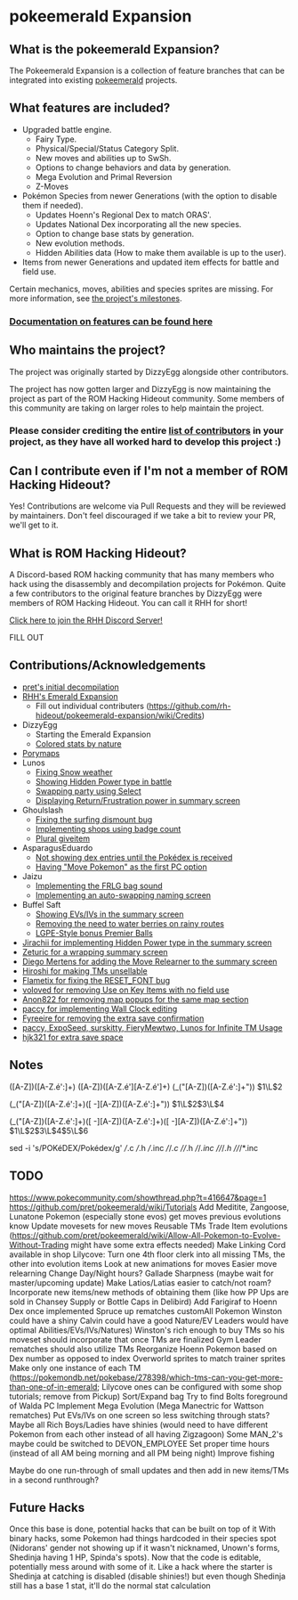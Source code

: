 # pokeemerald Expansion

## What is the pokeemerald Expansion?

The Pokeemerald Expansion is a collection of feature branches that can be integrated into existing [pokeemerald](https://github.com/pret/pokeemerald) projects.

## What features are included?
- Upgraded battle engine.
    - Fairy Type.
    - Physical/Special/Status Category Split.
    - New moves and abilities up to SwSh.
    - Options to change behaviors and data by generation.
    - Mega Evolution and Primal Reversion
    - Z-Moves
- Pokémon Species from newer Generations (with the option to disable them if needed).
    - Updates Hoenn's Regional Dex to match ORAS'.
    - Updates National Dex incorporating all the new species.
    - Option to change base stats by generation.
    - New evolution methods.
    - Hidden Abilities data (How to make them available is up to the user).
- Items from newer Generations and updated item effects for battle and field use.

Certain mechanics, moves, abilities and species sprites are missing. For more information, see [the project's milestones](https://github.com/rh-hideout/pokeemerald-expansion/milestones).

### [Documentation on features can be found here](https://github.com/rh-hideout/pokeemerald-expansion/wiki)

## Who maintains the project?

The project was originally started by DizzyEgg alongside other contributors.

The project has now gotten larger and DizzyEgg is now maintaining the project as part of the ROM Hacking Hideout community. Some members of this community are taking on larger roles to help maintain the project.

### Please consider crediting the entire [list of contributors](https://github.com/rh-hideout/pokeemerald-expansion/wiki/Credits) in your project, as they have all worked hard to develop this project :)

## Can I contribute even if I'm not a member of ROM Hacking Hideout?

Yes! Contributions are welcome via Pull Requests and they will be reviewed by maintainers. Don't feel discouraged if we take a bit to review your PR, we'll get to it.

## What is ROM Hacking Hideout?

A Discord-based ROM hacking community that has many members who hack using the disassembly and decompilation projects for Pokémon. Quite a few contributors to the original feature branches by DizzyEgg were members of ROM Hacking Hideout. You can call it RHH for short!

[Click here to join the RHH Discord Server!](https://discord.gg/6CzjAG6GZk)

FILL OUT
## Contributions/Acknowledgements
- [pret's initial decompilation](https://github.com/pret/pokeemerald)
- [RHH's Emerald Expansion](https://github.com/rh-hideout/pokeemerald-expansion)
    - Fill out individual contributers (https://github.com/rh-hideout/pokeemerald-expansion/wiki/Credits)
- DizzyEgg
    - Starting the Emerald Expansion
    - [Colored stats by nature](https://github.com/pret/pokeemerald/compare/master...DizzyEggg:pokeemerald:nature_color)
- [Porymaps](https://github.com/huderlem/porymap/releases/tag/5.1.1)
- Lunos
    - [Fixing Snow weather](https://github.com/pret/pokeemerald/wiki/Fix-Snow-Weather)
    - [Showing Hidden Power type in battle](https://www.pokecommunity.com/showpost.php?p=10269149)
    - [Swapping party using Select](https://www.pokecommunity.com/showpost.php?p=10420662)
    - [Displaying Return/Frustration power in summary screen](https://www.pokecommunity.com/showpost.php?p=10575976&postcount=420)
- Ghoulslash
    - [Fixing the surfing dismount bug](https://github.com/pret/pokeemerald/wiki/Surfing-Dismount-Ground-Effects)
    - [Implementing shops using badge count](https://github.com/pret/pokeemerald/wiki/Shop-Items-By-Badge-Count)
    - [Plural giveitem](https://www.pokecommunity.com/showpost.php?p=10177314&postcount=107)
- AsparagusEduardo
    - [Not showing dex entries until the Pokédex is received](https://github.com/pret/pokeemerald/wiki/Not-showing-dex-entries-until-getting-the-Pok%C3%A9dex)
    - [Having "Move Pokemon" as the first PC option](https://www.pokecommunity.com/showpost.php?p=10065761)
- Jaizu
    - [Implementing the FRLG bag sound](https://www.pokecommunity.com/showpost.php?p=10205757)
    - [Implementing an auto-swapping naming screen](https://www.pokecommunity.com/showpost.php?p=10199896&postcount=139)
- Buffel Saft 
    - [Showing EVs/IVs in the summary screen](https://www.pokecommunity.com/showpost.php?p=10410302)
    - [Removing the need to water berries on rainy routes](https://www.pokecommunity.com/showpost.php?p=10349397&postcount=258)
    - [LGPE-Style bonus Premier Balls](https://github.com/pret/pokeemerald/wiki/LGPE-Style-Bonus-Premier-Balls)
- [Jirachii for implementing Hidden Power type in the summary screen](https://www.pokecommunity.com/showpost.php?p=10269132)
- [Zeturic for a wrapping summary screen](https://www.pokecommunity.com/showpost.php?p=10060875&postcount=27)
- [Diego Mertens for adding the Move Relearner to the summary screen](https://www.pokecommunity.com/showpost.php?p=10470602)
- [Hiroshi for making TMs unsellable](https://www.pokecommunity.com/showpost.php?p=10209376)
- [Flametix for fixing the RESET_FONT bug](https://github.com/pret/pokeemerald/wiki/Implement-Missing-Text-Function-RESET_FONT)
- [voloved for removing Use on Key Items with no field use](https://github.com/pret/pokeemerald/wiki/Make-Key-Items-That-Cannot-Be-Used-In-The-Field-Not-Show-A-Use-or-Register-Option)
- [Anon822 for removing map popups for the same map section](https://www.pokecommunity.com/showpost.php?p=10449889)
- [paccy for implementing Wall Clock editing](https://www.pokecommunity.com/showpost.php?p=10481737)
- [Fyreeire for removing the extra save confirmation](https://github.com/pret/pokeemerald/wiki/Remove-the-extra-save-confirmation)
- [paccy, ExpoSeed, surskitty, FieryMewtwo, Lunos for Infinite TM Usage](https://github.com/pret/pokeemerald/wiki/Infinite-TM-usage)
- [hjk321 for extra save space](https://github.com/pret/pokeemerald/wiki/Extra-save-space-with-two-lines-of-code)

## Notes
([A-Z])([A-Z\.é':]+)
([A-Z])([A-Z\.é'][A-Z\.é']+)
(_\("[A-Z])([A-Z\.é':]+"\))
$1\L$2

(_\("[A-Z])([A-Z\.é':]+)([ -][A-Z])([A-Z\.é':]+"\))
$1\L$2$3\L$4

(_\("[A-Z])([A-Z\.é':]+)([ -][A-Z])([A-Z\.é':]+)([ -][A-Z])([A-Z\.é':]+"\))
$1\L$2$3\L$4$5\L$6

sed -i 's/POKéDEX/Pokédex/g' */*.c */*.h */*.inc */*/*.c */*/*.h */*/*.inc */*/*/*.h */*/*/*.inc

## TODO
https://www.pokecommunity.com/showthread.php?t=416647&page=1
https://github.com/pret/pokeemerald/wiki/Tutorials
Add Meditite, Zangoose, Lunatone
Pokemon (especially stone evos) get moves previous evolutions know
Update movesets for new moves
Reusable TMs
Trade Item evolutions (https://github.com/pret/pokeemerald/wiki/Allow-All-Pokemon-to-Evolve-Without-Trading might have some extra effects needed)
    Make Linking Cord available in shop
    Lilycove: Turn one 4th floor clerk into all missing TMs, the other into evolution items
Look at new animations for moves
Easier move relearning
Change Day/Night hours?
Gallade Sharpness (maybe wait for master/upcoming update)
Make Latios/Latias easier to catch/not roam?
Incorporate new items/new methods of obtaining them (like how PP Ups are sold in Chansey Supply or Bottle Caps in Delibird)
Add Farigiraf to Hoenn Dex once implemented
Spruce up rematches
    customAll Pokemon
        Winston could have a shiny
        Calvin could have a good Nature/EV
        Leaders would have optimal Abilities/EVs/IVs/Natures)
Winston's rich enough to buy TMs so his moveset should incorporate that once TMs are finalized
    Gym Leader rematches should also utilize TMs
Reorganize Hoenn Pokemon based on Dex number as opposed to index
Overworld sprites to match trainer sprites
Make only one instance of each TM (https://pokemondb.net/pokebase/278398/which-tms-can-you-get-more-than-one-of-in-emerald; Lilycove ones can be configured with some shop tutorials; remove from Pickup)
Sort/Expand bag
Try to find Bolts foreground of Walda PC
Implement Mega Evolution (Mega Manectric for Wattson rematches)
Put EVs/IVs on one screen so less switching through stats?
Maybe all Rich Boys/Ladies have shinies (would need to have different Pokemon from each other instead of all having Zigzagoon)
Some MAN_2's maybe could be switched to DEVON_EMPLOYEE
Set proper time hours (instead of all AM being morning and all PM being night)
Improve fishing

Maybe do one run-through of small updates and then add in new items/TMs in a second runthrough?

## Future Hacks
Once this base is done, potential hacks that can be built on top of it
With binary hacks, some Pokemon had things hardcoded in their species spot (Nidorans' gender not showing up if it wasn't nicknamed, Unown's forms, Shedinja having 1 HP, Spinda's spots). Now that the code is editable, potentially mess around with some of it. Like a hack where the starter is Shedinja at catching is disabled (disable shinies!) but even though Shedinja still has a base 1 stat, it'll do the normal stat calculation
